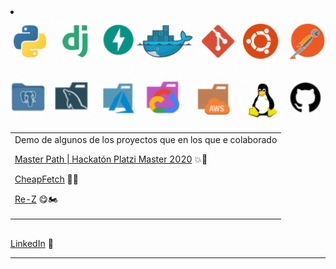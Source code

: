 <li> <img src="https://raw.githubusercontent.com/Dimaps716/Dimaps716/master/DIMA.gif"</li> 



<table align="right" width="150" height="155">
  <tr> 
     <td > Demo de algunos de los proyectos que en los que e colaborado 
     <p><a href="https://www.youtube.com/watch?v=eVRFnytvDHE">Master Path | Hackatón Platzi Master 2020</a> 💥🚀</p>
     <p><a href="https://www.youtube.com/watch?v=ylLJ3H1UiCQ/">CheapFetch</a> 🤑🚁</p>
     <p><a href="https://www.youtube.com/watch?v=8oqP7f7T_lc">Re-Z</a> 😋🏍</p>
     </td>
   </tr>
</table>


<hr/>
<p><a href="https://www.linkedin.com/in/dimaps716/">LinkedIn</a> 💼</p>
<hr/>

